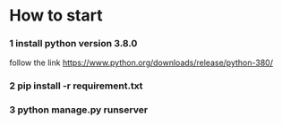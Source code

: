 # How to start

### 1 install python version 3.8.0
follow the link https://www.python.org/downloads/release/python-380/

### 2 pip install -r requirement.txt

### 3 python manage.py runserver